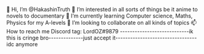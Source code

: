 👋 Hi, I’m @HakashinTruth
👀 I’m interested in all sorts of things be it anime to novels to documentary
🌱 I’m currently learning Computer science, Maths, Physics for my A-levels
💞️ I’m looking to collaborate on all kinds of topics
📫 How to reach me Discord tag: LordOZ#9879
----------------------------ik this is cringe bro--------------just accept it---------------------------------idc anymore

<!---
HakashinTruth/HakashinTruth is a ✨ special ✨ repository because its `README.md` (this file) appears on your GitHub profile.
You can click the Preview link to take a look at your changes.
--->
